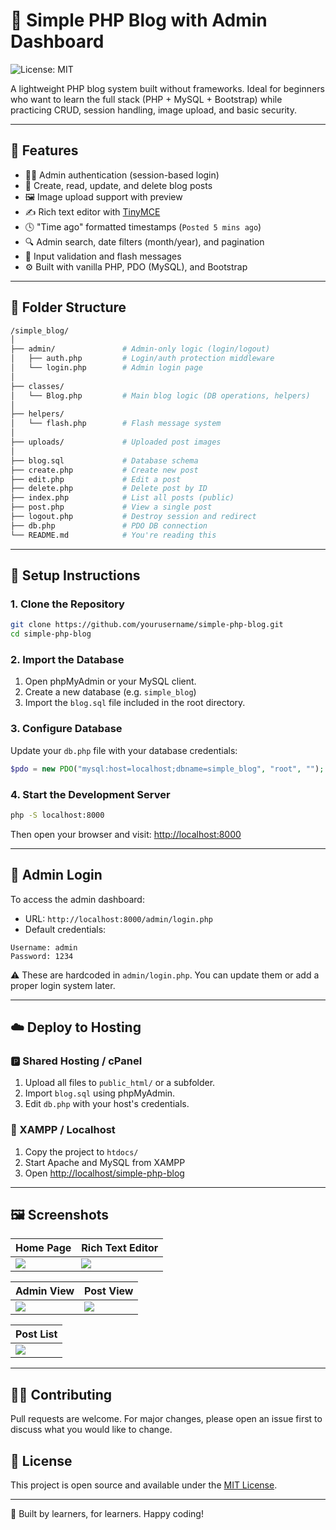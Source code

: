 # 📝 Simple PHP Blog with Admin Dashboard  
![License: MIT](https://img.shields.io/badge/License-MIT-yellow.svg)


A lightweight PHP blog system built without frameworks. Ideal for beginners who want to learn the full stack (PHP + MySQL + Bootstrap) while practicing CRUD, session handling, image upload, and basic security.

---

## 🚀 Features

- 🧑‍💼 Admin authentication (session-based login)
- 📝 Create, read, update, and delete blog posts
- 🖼️ Image upload support with preview
- ✍️ Rich text editor with [TinyMCE](https://www.tiny.cloud/)
- 🕓 "Time ago" formatted timestamps (`Posted 5 mins ago`)
- 🔍 Admin search, date filters (month/year), and pagination
- 🧼 Input validation and flash messages
- ⚙️ Built with vanilla PHP, PDO (MySQL), and Bootstrap

---

## 📂 Folder Structure

```bash
/simple_blog/
│
├── admin/               # Admin-only logic (login/logout)
│   ├── auth.php         # Login/auth protection middleware
│   └── login.php        # Admin login page
│
├── classes/
│   └── Blog.php         # Main blog logic (DB operations, helpers)
│
├── helpers/
│   └── flash.php        # Flash message system
│
├── uploads/             # Uploaded post images
│
├── blog.sql             # Database schema
├── create.php           # Create new post
├── edit.php             # Edit a post
├── delete.php           # Delete post by ID
├── index.php            # List all posts (public)
├── post.php             # View a single post
├── logout.php           # Destroy session and redirect
├── db.php               # PDO DB connection
└── README.md            # You're reading this
```

---

## 🔧 Setup Instructions

### 1. Clone the Repository

```bash
git clone https://github.com/yourusername/simple-php-blog.git
cd simple-php-blog
```

### 2. Import the Database

1. Open phpMyAdmin or your MySQL client.
2. Create a new database (e.g. `simple_blog`)
3. Import the `blog.sql` file included in the root directory.

### 3. Configure Database

Update your `db.php` file with your database credentials:

```php
$pdo = new PDO("mysql:host=localhost;dbname=simple_blog", "root", "");
```

### 4. Start the Development Server

```bash
php -S localhost:8000
```

Then open your browser and visit: [http://localhost:8000](http://localhost:8000)

---

## 🔐 Admin Login

To access the admin dashboard:

- URL: `http://localhost:8000/admin/login.php`
- Default credentials:

```
Username: admin
Password: 1234
```

⚠️ These are hardcoded in `admin/login.php`. You can update them or add a proper login system later.

---

## ☁️ Deploy to Hosting

### 🅿️ Shared Hosting / cPanel

1. Upload all files to `public_html/` or a subfolder.
2. Import `blog.sql` using phpMyAdmin.
3. Edit `db.php` with your host's credentials.

### 🐘 XAMPP / Localhost

1. Copy the project to `htdocs/`
2. Start Apache and MySQL from XAMPP
3. Open [http://localhost/simple-php-blog](http://localhost/simple-php-blog)

---

## 🖼️ Screenshots

| Home Page | Rich Text Editor |
|-----------|------------------|
| ![](https://github.com/user-attachments/assets/2670b9ab-c994-4ba6-a5ce-09a15147f6c3) | ![](https://github.com/user-attachments/assets/03b036cd-b7e8-4264-8af9-55edf5f07d8a) |

| Admin View | Post View |
|------------|------------|
| ![](https://github.com/user-attachments/assets/0d30e7ea-afb6-483b-9954-d3273232c475) | ![](https://github.com/user-attachments/assets/d24e72c4-b9ed-4e9e-ba6a-b9c3b8e90e04) |

| Post List |
|-----------|
| ![](https://github.com/user-attachments/assets/c7ffe6df-8a4b-485b-ae79-d0e0a61b4ada) |

---

## 🙋‍♂️ Contributing

Pull requests are welcome. For major changes, please open an issue first to discuss what you would like to change.

## 📄 License

This project is open source and available under the [MIT License](LICENSE).

---

🧠 Built by learners, for learners. Happy coding!
